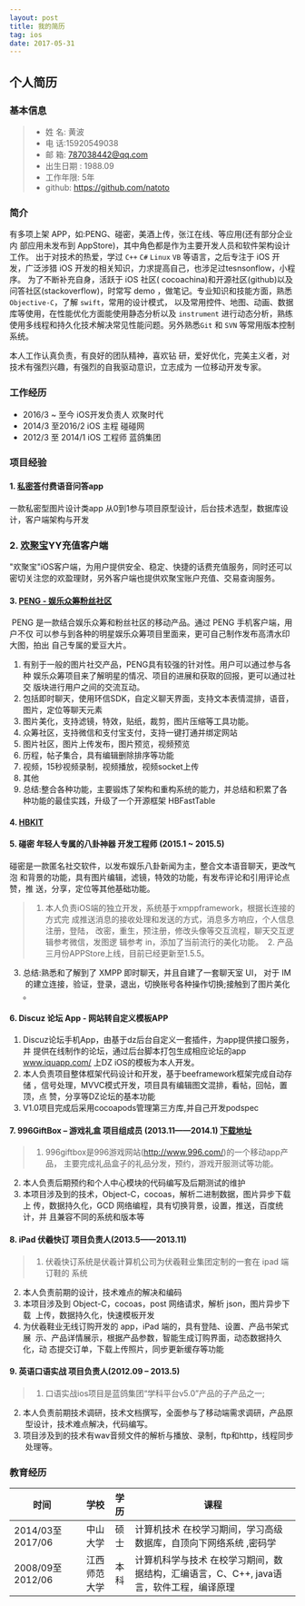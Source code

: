 ```yaml
---
layout: post
title: 我的简历
tag: ios
date: 2017-05-31 
---
```

## 个人简历
 ###  基本信息 >* 姓 名: 黄波 
>* 电 话:15920549038
>* 邮 箱: 787038442@qq.com
>* 出生日期 : 1988.09
>* 工作年限: 5年
>* github: https://github.com/natoto ###  简介      有多项上架 APP，如:PENG、碰密，美酒上传，张江在线、等应用(还有部分企业内 部应用未发布到 AppStore)，其中角色都是作为主要开发人员和软件架构设计工作。 
   出于对技术的热爱，学过 `C++` `C#` `Linux` `VB` 等语言，之后专注于 iOS 开发，广泛涉猎 iOS 开发的相关知识，力求提高自己，也涉足过tesnsonflow，小程序。
   为了不断补充自身，活跃于 iOS 社区( cocoachina)和开源社区(github)以及问答社区(stackoverflow)，时常写 demo ，做笔记。专业知识和技能方面，熟悉 `Objective-C`，了解 `swift`，常用的设计模式， 以及常用控件、地图、动画、数据库等使用，在性能优化方面能使用静态分析以及 `instrument` 进行动态分析，熟练使用多线程和持久化技术解决常见性能问题。另外熟悉`Git` 和 `SVN` 等常用版本控制系统。
    
   本人工作认真负责，有良好的团队精神，喜欢钻 研，爱好优化，完美主义者，对技术有强烈兴趣，有强烈的自我驱动意识，立志成为 一位移动开发专家。 ###  工作经历 
* 2016/3 ~ 至今   iOS开发负责人 欢聚时代* 2014/3 至2016/2 iOS 主程 碰碰网  * 2012/3 至 2014/1 iOS 工程师 蓝鸽集团 
 
###  项目经验
 

####  1. [私密答](http://t.cn/Ra89qox)付费语音问答app
 一款私密型图片设计类app
从0到1参与项目原型设计，后台技术选型，数据库设计，客户端架构与开发

###  2. [欢聚宝](https://itunes.apple.com/cn/app/id1056529257?mt=8)YY充值客户端

"欢聚宝"iOS客户端，为用户提供安全、稳定、快捷的话费充值服务，同时还可以密切关注您的欢盈理财，另外客户端也提供欢聚宝账户充值、交易查询服务。

#### 3. [PENG - 娱乐众筹粉丝社区](https://itunes.apple.com/us/app/peng-zui-dong-ni-zhui-xing/id1018173618?l=zh&ls=1&mt=8)
 PENG 是一款结合娱乐众筹和粉丝社区的移动产品。通过 PENG 手机客户端，用户不仅 可以参与到各种的明星娱乐众筹项目里面来，更可自己制作发布高清水印大图，拍出 自己专属的爱豆大片。
> 1. 有别于一般的图片社交产品，PENG具有较强的针对性。用户可以通过参与各种 娱乐众筹项目来了解明星的情况、项目的进展和获取的回报，更可以通过社交 版块进行用户之间的交流互动。  2.	包括即时聊天，使用环信SDK，自定义聊天界面，支持文本表情混排，语音， 图片，定位等聊天元素 3.	图片美化，支持滤镜，特效，贴纸，裁剪，图片压缩等工具功能。 4.	众筹社区，支持微信和支付宝支付，支持一键打通并绑定网站 5.	图片社区，图片上传发布，图片预览，视频预览 6.	历程，帖子集合，具有编辑删除排序等功能 7.	视频，15秒视频录制，视频播放，视频socket上传  8.	其他  9.	总结:整合各种功能，主要锻炼了架构和重构系统的能力，并总结和积累了各  种功能的最佳实践，升级了一个开源框架 HBFastTable  #### 4. [HBKIT](https://github.com/Natoto/HBFastTableViewCotroller) #### 5.  碰密 年轻人专属的八卦神器 开发工程师 (2015.1 ~ 2015.5) 碰密是一款匿名社交软件，以发布娱乐八卦新闻为主，整合文本语音聊天，更改气泡 和背景的功能，具有图片编辑，滤镜，特效的功能，有发布评论和引用评论点赞，推 送，分享，定位等其他基础功能。 >1.	本人负责iOS端的独立开发，系统基于xmppframework，根据长连接的方式完 成推送消息的接收处理和发送的方式，消息多方响应，个人信息注册，登陆， 改密，重生，预注册，修改头像等交互流程，聊天交互逻辑参考微信，发图逻 辑参考 in，添加了当前流行的美化功能。  2.	产品三月份APPStore上线，目前已经更新至1.5.5。 3.	总结:熟悉和了解到了 XMPP 即时聊天，并且自建了一套聊天室 UI， 对于 IM  的建立连接，验证，登录，退出，切换账号各种操作切换;接触到了图片美化 。  
#### 6. Discuz 论坛 App - 网站转自定义模板APP
>1.	Discuz论坛手机App，由基于dz后台自定义一套插件，为app提供接口服务，并 提供在线制作的论坛，通过后台脚本打包生成相应论坛的app www.iquapp.com/ 上DZ iOS的模板为本人开发。 2.	本人负责项目整体框架代码设计和开发，基于beeframework框架完成自动存储 ，信号处理，MVVC模式开发，项目具有编辑图文混排，看帖，回帖，置顶，点 赞，分享等DZ论坛的基本功能 3.	V1.0项目完成后采用cocoapods管理第三方库,并自己开发podspec  

#### 7. 996GiftBox – 游戏礼盒 项目组成员 (2013.11——2014.1) [下载地址](http://www.996.com/box/ )

> 1. 996giftbox是996游戏网站(http://www.996.com/)的一个移动app产品， 主要完成礼品盒子的礼品分发，预约，游戏开服测试等功能。 2. 本人负责后期预约和个人中心模块的代码编写及后期测试的维护 3. 本项目涉及到的技术，Object-C，cocoas，解析二进制数据，图片异步下载上 传，数据持久化，GCD 网络编程，具有切换背景，设置，推送，百度统计，并 且兼容不同的系统和版本等  #### 8. iPad 伏羲快订 项目负责人(2013.5——2013.11) >1.	伏羲快订系统是伏羲计算机公司为伏羲鞋业集团定制的一套在 ipad 端订鞋的 系统  2.	本人负责前期的设计，技术难点的解决和编码  3.	本项目涉及到 Object-C，cocoas，post 网络请求，解析 json，图片异步下载  上传，数据持久化，快速模板开发  4.	为伏羲鞋业无线订购开发的 app，iPad 端的，具有登陆、设置、产品书架式展  示、产品详情展示，根据产品参数，智能生成订购界面，动态数据持久化，动 态提交订单，下载上传照片，同步更新缓存等功能  

#### 9. 英语口语实战 项目负责人(2012.09 – 2013.5) >1.	口语实战ios项目是蓝鸽集团“学科平台v5.0”产品的子产品之一;  2.	本人负责前期技术调研，技术文档撰写，全面参与了移动端需求调研，产品原  型设计，技术难点解决，代码编写。  3.	项目涉及到的技术有wav音频文件的解析与播放、录制，ftp和http，线程同步  处理等。  
### 教育经历 

| 时间        | 学校   |  学历  | 课程 |
| --------   | -------:  | :----:  | ---|
| 2014/03至2017/06     |中山大学  |   硕士     | 计算机技术 在校学习期间，学习高级数据库，自顶向下网络系统 ,密码学  |
| 2008/09至2012/06        |   江西师范大学   |  本科   |  计算机科学与技术 在校学习期间，数据结构，汇编语言，C、C++, java语言，软件工程，编译原理 |   
  